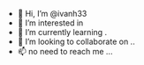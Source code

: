 - 👋 Hi, I’m @ivanh33 
- 👀 I’m interested in 
- 🌱 I’m currently learning .
- 💞️ I’m looking to collaborate on ..
- 📫 no need to reach me ...
<!---
ivanh33/ivanh33 is a ✨ special ✨ repository because its `README.md` (this file) appears on your GitHub profile.
You can click the Preview link to take a look at your changes.
--->
